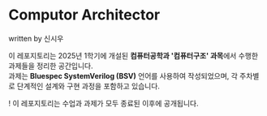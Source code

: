 # Computor Architector

written by 신시우

이 레포지토리는 2025년 1학기에 개설된 **컴퓨터공학과 '컴퓨터구조' 과목**에서 수행한 과제들을 정리한 공간입니다.  
과제는 **Bluespec SystemVerilog (BSV)** 언어를 사용하여 작성되었으며, 각 주차별로 단계적인 설계와 구현 과정을 포함하고 있습니다.

! 이 레포지토리는 수업과 과제가 모두 종료된 이후에 공개됩니다. 
